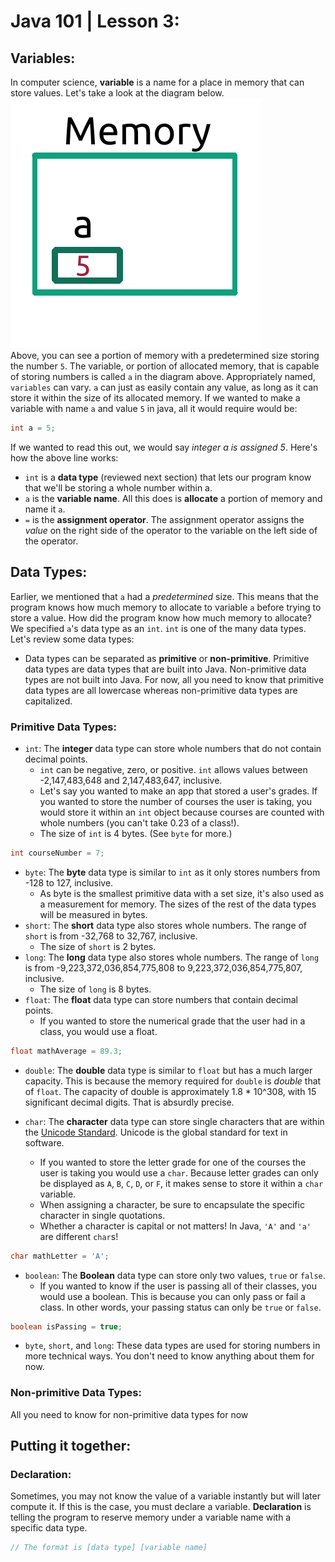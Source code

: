 # Java 101 | Lesson 3:
## Variables:
In computer science, **variable** is a name for a place in memory that can store values. Let's take a look at the diagram below.
<br>
![alt text](memory.png)
<br>
Above, you can see a portion of memory with a predetermined size storing the number `5`. The variable, or portion of allocated memory, that is capable of storing numbers is called `a` in the diagram above. Appropriately named, `variables` can vary. `a` can just as easily contain any value, as long as it can store it within the size of its allocated memory.
If we wanted to make a variable with name `a` and value `5` in java, all it would require would be:
```Java
int a = 5;
```
If we wanted to read this out, we would say _integer a is assigned 5_. Here's how the above line works:
* `int` is a **data type** (reviewed next section) that lets our program know that we'll be storing a whole number within a.
* `a` is the **variable name**. All this does is **allocate** a portion of memory and name it `a`.
* `=` is the **assignment operator**. The assignment operator assigns the _value_ on the right side of the operator to the variable on the left side of the operator.

## Data Types:
Earlier, we mentioned that `a` had a _predetermined_ size. This means that the program knows how much memory to allocate to variable `a` before trying to store a value. How did the program know how much memory to allocate?
We specified `a`'s data type as an `int`. `int` is one of the many data types. Let's review some data types:
* Data types can be separated as **primitive** or **non-primitive**. Primitive data types are data types that are built into Java. Non-primitive data types are not built into Java. For now, all you need to know that primitive data types are all lowercase whereas non-primitive data types are capitalized.
### Primitive Data Types:

* `int`: The **integer** data type can store whole numbers that do not contain decimal points. 
  * `int` can be negative, zero, or positive. `int` allows values between -2,147,483,648 and 2,147,483,647, inclusive.
  * Let's say you wanted to make an app that stored a user's grades. If you wanted to store the number of courses the user is taking, you would store it within an `int` object because courses are counted with whole numbers (you can't take 0.23 of a class!).
  * The size of `int` is 4 bytes. (See `byte` for more.)
```Java
int courseNumber = 7;
```
* `byte`: The **byte** data type is similar to `int` as it only stores numbers from -128 to 127, inclusive.
  * As byte is the smallest primitive data with a set size, it's also used as a measurement for memory. The sizes of the rest of the data types will be measured in bytes.
* `short`: The **short** data type also stores whole numbers. The range of `short` is from	-32,768 to 32,767, inclusive.
  * The size of `short` is 2 bytes.
* `long`: The **long** data type also stores whole numbers. The range of `long` is from	-9,223,372,036,854,775,808 to 9,223,372,036,854,775,807, inclusive.
  * The size of `long` is 8 bytes.
* `float`: The **float** data type can store numbers that contain decimal points.
  * If you wanted to store the numerical grade that the user had in a class, you would use a float.
```Java
float mathAverage = 89.3;
```

* `double`: The **double** data type is similar to `float` but has a much larger capacity. This is because the memory required for `double` is _double_ that of `float`. The capacity of double is approximately 1.8 * 10^308, with 15 significant decimal digits. That is absurdly precise.

* `char`: The **character** data type can store single characters that are within the [Unicode Standard](https://en.wikipedia.org/wiki/Unicode). Unicode is the global standard for text in software.
  * If you wanted to store the letter grade for one of the courses the user is taking you would use a `char`. Because letter grades can only be displayed as `A`, `B`, `C`, `D`, or `F`, it makes sense to store it within a `char` variable.
  * When assigning a character, be sure to encapsulate the specific character in single quotations. 
  * Whether a character is capital or not matters! In Java, `'A'` and `'a'` are different `char`s!
```Java
char mathLetter = 'A';
```
* `boolean`: The **Boolean** data type can store only two values, `true` or `false`.
  * If you wanted to know if the user is passing all of their classes, you would use a boolean. This is because you can only pass or fail a class. In other words, your passing status can only be `true` or `false`. 
```Java
boolean isPassing = true;
```
* `byte`, `short`, and `long`: These data types are used for storing numbers in more technical ways. You don't need to know anything about them for now.
### Non-primitive Data Types:
All you need to know for non-primitive data types for now
## Putting it together:
### Declaration:
Sometimes, you may not know the value of a variable instantly but will later compute it. If this is the case, you must declare a variable. **Declaration** is telling the program to reserve memory under a variable name with a specific data type.
```Java
// The format is [data type] [variable name]

```
